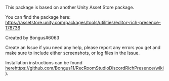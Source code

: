 This package is based on another Unity Asset Store package.

You can find the package here: https://assetstore.unity.com/packages/tools/utilities/editor-rich-presence-178736

Created by Bongus#6063

Create an Issue if you need any help, please report any errors you get and make sure to include either screenshots, or log files in the Issue.

Installation instructions can be found [here](https://github.com/Bongus11/RecRoomStudioDiscordRichPresence/wiki)https://github.com/Bongus11/RecRoomStudioDiscordRichPresence/wiki).
